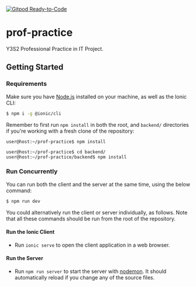 [![Gitpod Ready-to-Code](https://img.shields.io/badge/Gitpod-Ready--to--Code-blue?logo=gitpod)](https://gitpod.io/#https://github.com/daniel-keogh/prof-practice) 

# prof-practice

Y3S2 Professional Practice in IT Project.

## Getting Started

### Requirements

Make sure you have [Node.js](https://nodejs.org/en/) installed on your machine, as well as the Ionic CLI:

```sh
$ npm i -g @ionic/cli
```

Remember to first run `npm install` in both the root, and `backend/` directories if you're working with a fresh clone of the repository:

```console
user@host:~/prof-practice$ npm install

user@host:~/prof-practice$ cd backend/
user@host:~/prof-practice/backend$ npm install
```

### Run Concurrently

You can run both the client and the server at the same time, using the below command:

```sh
$ npm run dev
```

You could alternatively run the client or server individually, as follows.
Note that all these commands should be run from the root of the repository.

#### Run the Ionic Client

- Run `ionic serve` to open the client application in a web browser.

#### Run the Server

- Run `npm run server` to start the server with [nodemon](https://www.npmjs.com/package/nodemon).
It should automatically reload if you change any of the source files.
